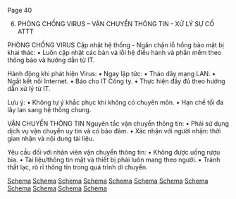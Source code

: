 Page 40

6. PHÒNG CHỐNG VIRUS – VẬN CHUYỂN THÔNG TIN - XỬ LÝ SỰ CỐ ATTT

PHÒNG CHỐNG VIRUS
Cập nhật hệ thống - Ngăn chặn lỗ hổng bảo mật bị khai thác:
• Luôn cập nhật các bản vá lỗi hệ điều hành và phần mềm theo thông báo và hướng dẫn từ IT.

Hành động khi phát hiện Virus:
• Ngay lập tức:
    • Tháo dây mạng LAN.
    • Ngắt kết nối Internet.
• Báo cho IT Công ty.
• Thực hiện đầy đủ theo hướng dẫn xử lý từ IT.

Lưu ý:
• Không tự ý khắc phục khi không có chuyên môn.
• Hạn chế tối đa lây lan sang hệ thống chung.

VẬN CHUYỂN THÔNG TIN
Nguyên tắc vận chuyển thông tin:
• Phải sử dụng dịch vụ vận chuyển uy tín và có bảo đảm.
• Xác nhận với người nhận: thời gian nhận và nội dung tài liệu.

Yêu cầu đối với nhân viên vận chuyển thông tin:
• Không được uống rượu bia.
• Tài liệu/thông tin mật và thiết bị phải luôn mang theo người.
• Tránh thất lạc, rò rỉ thông tin trong quá trình di chuyển.

[Schema](page_40_img_0.png)
[Schema](page_40_img_1.png)
[Schema](page_40_img_2.png)
[Schema](page_40_img_3.png)
[Schema](page_40_img_4.png)
[Schema](page_40_img_5.png)
[Schema](page_40_img_6.png)
[Schema](page_40_img_7.png)
[Schema](page_40_img_8.png)
[Schema](page_40_img_9.png)
[Schema](page_40_img_10.png)
[Schema](page_40_img_11.png)
